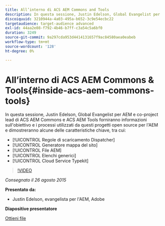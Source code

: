 ```yaml
---
title: All’interno di ACS AEM Commons and Tools
description: In questa sessione, Justin Edelson, Global Evangelist per AEM e co-project lead di ACS AEM Commons e ACS AEM Tools forniranno informazioni sull'obiettivo e i processi utilizzati da questi progetti open source per l'AEM e dimostreranno alcune delle caratteristiche chiave.
discoiquuid: 3210944a-4a03-495a-b652-3c9e54ecbc22
targetaudience: target-audience advanced
exl-id: 44aa2e08-f792-4b46-b7ff-c3a54c5a6bf0
duration: 3249
source-git-commit: 9a297cda953d4414131657f9ac84580aea0eabeb
workflow-type: tm+mt
source-wordcount: '128'
ht-degree: 0%

---
```


# All’interno di ACS AEM Commons &amp; Tools{#inside-acs-aem-commons-tools}

In questa sessione, Justin Edelson, Global Evangelist per AEM e co-project lead di ACS AEM Commons e ACS AEM Tools forniranno informazioni sull&#39;obiettivo e i processi utilizzati da questi progetti open source per l&#39;AEM e dimostreranno alcune delle caratteristiche chiave, tra cui:

* [!UICONTROL Regole di scaricamento Dispatcher]
* [!UICONTROL Generatore mappa del sito]
* [!UICONTROL File AEM]
* [!UICONTROL Elenchi generici]
* [!UICONTROL Cloud Service Typekit]

>[!VIDEO](https://video.tv.adobe.com/v/19374/?quality=9)

*Consegnato il 26 agosto 2015*

**Presentato da:**

* Justin Edelson, evangelista per l&#39;AEM, Adobe

**Diapositive presentatore**

[Ottieni file](assets/08262015-commons-and-tools.pptx)
<!--
[Get back to the Overview](https://helpx.adobe.com/experience-manager/kt/eseminars/gems/aem-index.html)
-->
